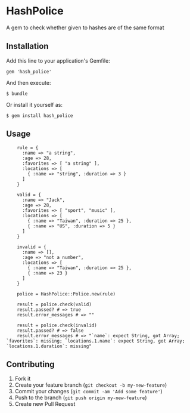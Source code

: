 # HashPolice
A gem to check whether given to hashes are of the same format

## Installation

Add this line to your application's Gemfile:

    gem 'hash_police'

And then execute:

    $ bundle

Or install it yourself as:

    $ gem install hash_police

## Usage

        rule = {
          :name => "a string",
          :age => 28,
          :favorites => [ "a string" ],
          :locations => [
            { :name => "string", :duration => 3 }
          ]
        }

        valid = {
          :name => "Jack",
          :age => 28,
          :favorites => [ "sport", "music" ],
          :locations => [
            { :name => "Taiwan", :duration => 25 },
            { :name => "US", :duration => 5 }
          ]
        }

        invalid = {
          :name => [],
          :age => "not a number",
          :locations => [
            { :name => "Taiwan", :duration => 25 },
            { :name => 23 }
          ]
        }

        police = HashPolice::Police.new(rule)

        result = police.check(valid)
        result.passed? # => true
        result.error_messages # => ""

        result = police.check(invalid)
        result.passed? # => false
        result.error_messages # => "`name`: expect String, got Array; `favorites`: missing; `locations.1.name`: expect String, got Array; `locations.1.duration`: missing"

## Contributing

1. Fork it
2. Create your feature branch (`git checkout -b my-new-feature`)
3. Commit your changes (`git commit -am 'Add some feature'`)
4. Push to the branch (`git push origin my-new-feature`)
5. Create new Pull Request
